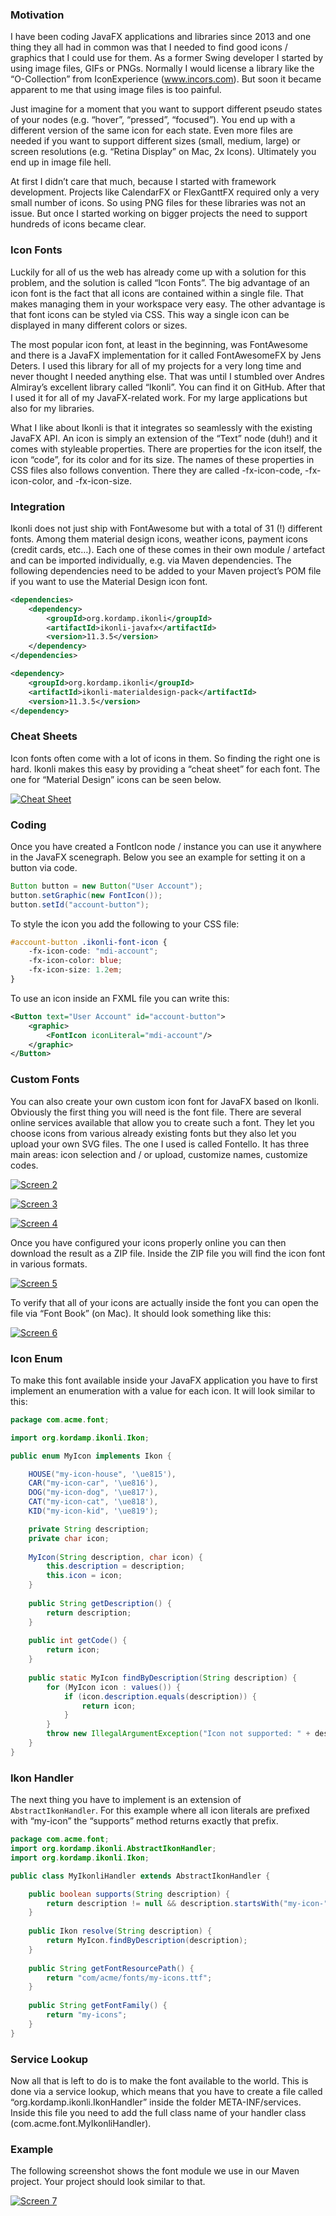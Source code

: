 ### Motivation

I have been coding JavaFX applications and libraries since 2013 and one thing they all had in common was 
that I needed to find good icons / graphics that I could use for them. As a former Swing developer I started 
by using image files, GIFs or PNGs. Normally I would license a library like the “O-Collection” from 
IconExperience (www.incors.com). But soon it became apparent to me that using image files is too painful.

Just imagine for a moment that you want to support different pseudo states of your nodes (e.g. “hover”, 
“pressed”, “focused”). You end up with a different version of the same icon for each state. Even more 
files are needed if you want to support different sizes (small, medium, large) or screen resolutions 
(e.g. “Retina Display” on Mac, 2x Icons). Ultimately you end up in image file hell.

At first I didn’t care that much, because I started with framework development. Projects like CalendarFX 
or FlexGanttFX required only a very small number of icons. So using PNG files for these libraries was not 
an issue. But once I started working on bigger projects the need to support hundreds of icons became clear.

### Icon Fonts

Luckily for all of us the web has already come up with a solution for this problem, and the solution is 
called “Icon Fonts”. The big advantage of an icon font is the fact that all icons are contained within a 
single file. That makes managing them in your workspace very easy. The other advantage is that font icons 
can be styled via CSS. This way a single icon can be displayed in many different colors or sizes.

The most popular icon font, at least in the beginning, was FontAwesome and there is a JavaFX implementation 
for it called FontAwesomeFX by Jens Deters. I used this library for all of my projects for a very long time 
and never thought I needed anything else. That was until I stumbled over Andres Almiray’s excellent library 
called “Ikonli”. You can find it on GitHub. After that I used it for all of my JavaFX-related work. For my 
large applications but also for my libraries.

What I like about Ikonli is that it integrates so seamlessly with the existing JavaFX API. An icon is simply
an extension of the “Text” node (duh!) and it comes with styleable properties. There are properties for the 
icon itself, the icon “code”, for its color and for its size. The names of these properties in CSS files also 
follows convention. There they are called -fx-icon-code, -fx-icon-color, and -fx-icon-size.

### Integration

Ikonli does not just ship with FontAwesome but with a total of 31 (!) different fonts. Among them material 
design icons, weather icons, payment icons (credit cards, etc…). Each one of these comes in their own module 
/ artefact and can be imported individually, e.g. via Maven dependencies. The following dependencies need to 
be added to your Maven project’s POM file if you want to use the Material Design icon font.

```xml
<dependencies>
    <dependency>
        <groupId>org.kordamp.ikonli</groupId>
        <artifactId>ikonli-javafx</artifactId>
        <version>11.3.5</version>
    </dependency>
</dependencies>

<dependency>
    <groupId>org.kordamp.ikonli</groupId>
    <artifactId>ikonli-materialdesign-pack</artifactId>
    <version>11.3.5</version>
</dependency>
```

### Cheat Sheets

Icon fonts often come with a lot of icons in them. So finding the right one is hard. Ikonli makes this 
easy by providing a “cheat sheet” for each font. The one for “Material Design” icons can be seen below.

[![Cheat Sheet](screen1.png)]()

### Coding

Once you have created a FontIcon node / instance you can use it anywhere in the JavaFX scenegraph. 
Below you see an example for setting it on a button via code.

```java
Button button = new Button("User Account");
button.setGraphic(new FontIcon());
button.setId("account-button");
```

To style the icon you add the following to your CSS file:

```css
#account-button .ikonli-font-icon {
    -fx-icon-code: "mdi-account";
    -fx-icon-color: blue;
    -fx-icon-size: 1.2em;
}
```

To use an icon inside an FXML file you can write this:

```xml
<Button text="User Account" id="account-button">
    <graphic>
        <FontIcon iconLiteral="mdi-account"/>
    </graphic>
</Button>
```

### Custom Fonts

You can also create your own custom icon font for JavaFX based on Ikonli. Obviously the first thing 
you will need is the font file. There are several online services available that allow you to create 
such a font. They let you choose icons from various already existing fonts but they also let you 
upload your own SVG files. The one I used is called Fontello. It has three main areas: icon selection 
and / or upload, customize names, customize codes.

[![Screen 2](screen2.png)]()

[![Screen 3](screen3.png)]()

[![Screen 4](screen4.png)]()

Once you have configured your icons properly online you can then download the result as a ZIP file. 
Inside the ZIP file you will find the icon font in various formats.

[![Screen 5](screen5.png)]()

To verify that all of your icons are actually inside the font you can open the file via “Font Book” 
(on Mac). It should look something like this:

[![Screen 6](screen6.png)]()

### Icon Enum

To make this font available inside your JavaFX application you have to first implement an enumeration 
with a value for each icon. It will look similar to this:

```java
package com.acme.font;

import org.kordamp.ikonli.Ikon;

public enum MyIcon implements Ikon {

    HOUSE("my-icon-house", '\ue815'),
    CAR("my-icon-car", '\ue816'),
    DOG("my-icon-dog", '\ue817'),
    CAT("my-icon-cat", '\ue818'),
    KID("my-icon-kid", '\ue819');

    private String description;
    private char icon;
 
    MyIcon(String description, char icon) {
        this.description = description;
        this.icon = icon;
    }
 
    public String getDescription() {
        return description;
    }
 
    public int getCode() {
        return icon;
    }
 
    public static MyIcon findByDescription(String description) {
        for (MyIcon icon : values()) {
            if (icon.description.equals(description)) {
                return icon;
            }
        }
        throw new IllegalArgumentException("Icon not supported: " + description);
    }
}
```

### Ikon Handler

The next thing you have to implement is an extension of `AbstractIkonHandler`. For this example where 
all icon literals are prefixed with “my-icon” the “supports” method returns exactly that prefix.

```java
package com.acme.font;
import org.kordamp.ikonli.AbstractIkonHandler;
import org.kordamp.ikonli.Ikon;

public class MyIkonliHandler extends AbstractIkonHandler {

    public boolean supports(String description) {
        return description != null && description.startsWith("my-icon-");
    }
 
    public Ikon resolve(String description) {
        return MyIcon.findByDescription(description);
    }
 
    public String getFontResourcePath() {
        return "com/acme/fonts/my-icons.ttf";
    }
 
    public String getFontFamily() {
        return "my-icons";
    }
}
```

### Service Lookup

Now all that is left to do is to make the font available to the world. This is done via a service lookup, 
which means that you have to create a file called “org.kordamp.ikonli.IkonHandler” inside the folder 
META-INF/services. Inside this file you need to add the full class name of your handler class 
(com.acme.font.MyIkonliHandler).

### Example

The following screenshot shows the font module we use in our Maven project. Your project should look 
similar to that.

[![Screen 7](screen7.png)]()

